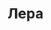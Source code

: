 ---
title: "Лера"
description: "Я очень милая и нежная, учусь в университете. Хочу дарить свою любовь успешному мужчине."
Price: "От 1000$"
height: "175"
weight: "50"
age: "23"
folder: lera2
bustSize: "2"
hairColor: "brunet"
visa: "japan"
mainImage: lera2.webp
images:
  - 1.webp
  - 2.webp
  - 4.webp
---